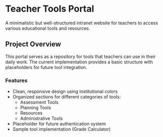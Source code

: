 # Teacher Tools Portal

A minimalistic but well-structured intranet website for teachers to access various educational tools and resources.

## Project Overview

This portal serves as a repository for tools that teachers can use in their daily work. The current implementation provides a basic structure with placeholders for future tool integration.

### Features

- Clean, responsive design using institutional colors
- Organized sections for different categories of tools:
  - Assessment Tools
  - Planning Tools
  - Resources
  - Administrative Tools
- Placeholder for future authentication system
- Sample tool implementation (Grade Calculator)